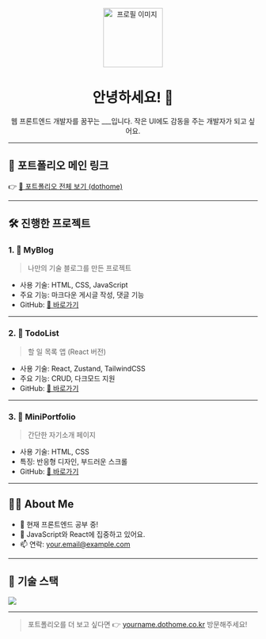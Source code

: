 <!-- 프로필 이미지 (로컬 or URL 가능) -->
<p align="center">
  <img src="https://via.placeholder.com/120" width="120" height="120" alt="프로필 이미지">
</p>

<h1 align="center">안녕하세요! 👋</h1>
<p align="center">웹 프론트엔드 개발자를 꿈꾸는 ___입니다.  
작은 UI에도 감동을 주는 개발자가 되고 싶어요.</p>

---

## 🔗 포트폴리오 메인 링크

👉 [📂 포트폴리오 전체 보기 (dothome)](https://yourname.dothome.co.kr)

---

## 🛠️ 진행한 프로젝트

### 1. 📌 **MyBlog**
> 나만의 기술 블로그를 만든 프로젝트

- 사용 기술: HTML, CSS, JavaScript
- 주요 기능: 마크다운 게시글 작성, 댓글 기능
- GitHub: [🔗 바로가기](https://github.com/username/myblog)

---

### 2. 📌 **TodoList**
> 할 일 목록 앱 (React 버전)

- 사용 기술: React, Zustand, TailwindCSS
- 주요 기능: CRUD, 다크모드 지원
- GitHub: [🔗 바로가기](https://github.com/username/todolist)

---

### 3. 📌 **MiniPortfolio**
> 간단한 자기소개 페이지

- 사용 기술: HTML, CSS
- 특징: 반응형 디자인, 부드러운 스크롤
- GitHub: [🔗 바로가기](https://github.com/username/miniprofile)

---

## 👩‍💻 About Me

- 🔭 현재 프론트엔드 공부 중!
- 🌱 JavaScript와 React에 집중하고 있어요.
- 📫 연락: your.email@example.com

---

## 🧰 기술 스택

<img src="https://skillicons.dev/icons?i=html,css,js,react,github,vscode" />

---

> 포트폴리오를 더 보고 싶다면 👉 [yourname.dothome.co.kr](https://yourname.dothome.co.kr) 방문해주세요!
